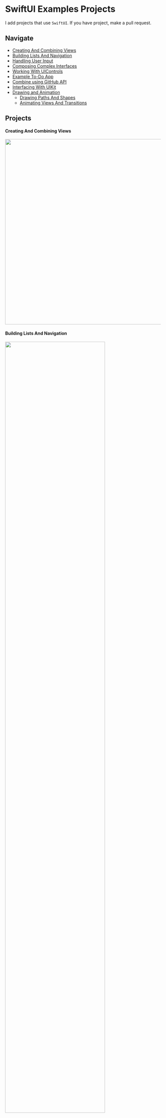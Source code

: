 # SwiftUI Examples Projects

I add projects that use `SwiftUI`. If you have project, make a pull request.

## Navigate

- [Creating And Combining Views](#1)
- [Building Lists And Navigation](#1)
- [Handling User Input](#1)
- [Composing Complex Interfaces](#1)
- [Working With UIControls](#1)
- [Example To-Do App](#1)
- [Combine using GitHub API](#1)
- [Interfacing With UIKit](#1)
- [Drawing and Animation](#1)
    - [Drawing Paths And Shapes](#1)
    - [Animating Views And Transitions](#1)

## Projects

#### Creating And Combining Views

<img src="Resources/CreatingAndCombiningViews.png" width="600">

#### Building Lists And Navigation

<img src="Resources/BuildingListsAndNavigation.png" width="80%">

#### Handling User Input

<img src="Resources/HandlingUserInput.png" width="80%">

#### Composing Complex Interfaces

<img src="Resources/ComposingComplexInterfaces.png" width="80%">

#### Working With UIControls

<img src="Resources/WorkingWithUIControls.png" width="80%">
<img src="Resources/WorkingWithUIControls2.png" width="80%">

#### Example To-Do App

<img src="Resources/ExampleToDoApp.png" width="80%">

#### Combine using GitHub API

<img src="Resources/CombineUsingGitHubAPI.png" width="80%">

#### Interfacing With UIKit

<img src="Resources/InterfacingWithUIKit.png" width="80%">

#### GitHub Search

<img src="Resources/GitHubSearch.png" width="80%">

## Drawing and Animation

#### Drawing Paths And Shapes

<img src="Resources/DrawingPathsAndShapes.png" width="80%">

#### Animating Views And Transitions

<img src="Resources/AnimatingViewsAndTransitions.png" width="80%">

